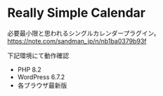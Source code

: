 # Really Simple Calendar

必要最小限と思われるシングルカレンダープラグイン。
https://note.com/sandman_jp/n/nb1ba0379b93f

下記環境にて動作確認

- PHP 8.2
- WordPress 6.7.2
- 各ブラウザ最新版
